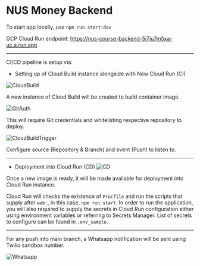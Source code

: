 # NUS Money Backend

To start app locally, use `npm run start:dev`

GCP Cloud Run endpoint: https://nus-course-backend-5i7iu7m5xa-uc.a.run.app

---

CI/CD pipeline is setup via:

- Setting up of Cloud Build instance alongside with New Cloud Run (CI)

![CloudBuild](https://user-images.githubusercontent.com/78074686/206213474-a8bf8fd5-5a0c-4692-9ad9-a51e640ad280.png)

A new instance of Cloud Build will be created to build container image. 

![GitAuth](https://user-images.githubusercontent.com/78074686/206212838-125ba0cf-1295-4723-ba98-9244ab63d75f.png)

This will require Git credentials and whitelisting respective repository to deploy.

![CloudBuildTrigger](https://user-images.githubusercontent.com/78074686/206212921-b7f70784-1390-485b-8572-c6144b859b24.png)

Configure source (Repository & Branch) and event (Push) to listen to. 

---

- Deployment into Cloud Run (CD)
![CD](https://user-images.githubusercontent.com/78074686/206214305-f5bbafde-a338-46bc-823c-eaedcfd8c6da.PNG)

Once a new image is ready, it will be made available for deployment into Cloud Run instance.

Cloud Run will checks the existence of `Procfile` and run the scripts that supply after `web:`, in this case, `npm run start`. In order to run the application, you will also required to supply the secrets in Cloud Run configuration either using environment variables or referring to Secrets Manager. List of secrets to configure can be found in `.env_sample`.

---

For any push into main branch, a Whatsapp notification will be sent using Twilio sandbox number.

![Whatsapp](https://user-images.githubusercontent.com/78074686/206212997-37ac2d12-e8f8-4234-a33b-d1beb592545e.PNG)

